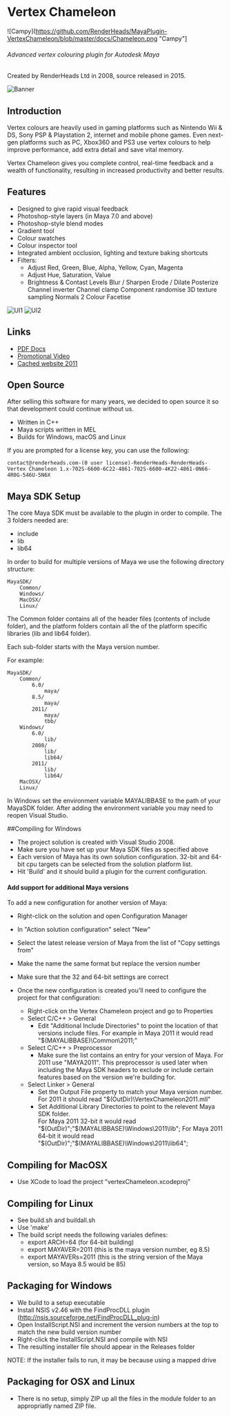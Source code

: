 # Vertex Chameleon 
![Campy](https://github.com/RenderHeads/MayaPlugin-VertexChameleon/blob/master/docs/Chameleon.png "Campy"]
###### Advanced vertex colouring plugin for Autodesk Maya
Created by RenderHeads Ltd in 2008, source released in 2015.

![Banner](https://github.com/RenderHeads/MayaPlugin-VertexChameleon/blob/master/docs/banner1.jpg "Banner")

## Introduction

Vertex colours are heavily used in gaming platforms such as Nintendo Wii & DS, Sony PSP & Playstation 2, internet and mobile phone games. Even next-gen platforms such as PC, Xbox360 and PS3 use vertex colours to help improve performance, add extra detail and save vital memory.

Vertex Chameleon gives you complete control, real-time feedback and a wealth of functionality, resulting in increased productivity and better results.

## Features

+ Designed to give rapid visual feedback
+ Photoshop-style layers (in Maya 7.0 and above)
+ Photoshop-style blend modes
+ Gradient tool
+ Colour swatches
+ Colour inspector tool
+ Integrated ambient occlusion, lighting and texture baking shortcuts
+ Filters:
  + Adjust Red, Green, Blue, Alpha, Yellow, Cyan, Magenta
  + Adjust Hue, Saturation, Value
  + Brightness & Contast
  Levels
  Blur / Sharpen
  Erode / Dilate
  Posterize
  Channel inverter
  Channel clamp
  Component randomise
  3D texture sampling
  Normals 2 Colour
  Facetise

![UI1](https://github.com/RenderHeads/MayaPlugin-VertexChameleon/blob/master/docs/VertexChameleon02.jpg "UI1")
![UI2](https://github.com/RenderHeads/MayaPlugin-VertexChameleon/blob/master/docs/VertexChameleon04.jpg "UI2")

## Links

+ [PDF Docs](https://github.com/RenderHeads/MayaPlugin-VertexChameleon/releases/download/v1.6.x/VertexChameleonDocumentation.pdf)
+ [Promotional Video](https://vimeo.com/1487692)
+ [Cached website 2011](https://web.archive.org/web/20111204060736/http://www.renderheads.com/portfolio/VertexChameleon/)

## Open Source

After selling this software for many years, we decided to open source it so that development could continue without us.

+ Written in C++
+ Maya scripts written in MEL
+ Builds for Windows, macOS and Linux

If you are prompted for a license key, you can use the following:

`contact@renderheads.com-(0 user license)-RenderHeads-RenderHeads-Vertex Chameleon 1.x-702S-6600-6C22-4861-702S-6600-4K22-4861-0N66-4R0G-546U-5N6X`

## Maya SDK Setup

The core Maya SDK must be available to the plugin in order to compile.  The 3 folders needed are:
 + include
 + lib
 + lib64

In order to build for multiple versions of Maya we use the following directory structure:

	MayaSDK/
		Common/
		Windows/
		MacOSX/
		Linux/

The Common folder contains all of the header files (contents of include folder), and the platform folders contain all the of the platform specific libraries (lib and lib64 folder).

Each sub-folder starts with the Maya version number.

For example:

	MayaSDK/
		Common/
			6.0/
				maya/
			8.5/
				maya/
			2011/
				maya/
				tbb/
		Windows/
			6.0/
				lib/
			2008/
				lib/
				lib64/
			2011/
				lib/
				lib64/
		MacOSX/
		Linux/

In Windows set the environment variable MAYALIBBASE to the path of your MayaSDK folder.  After adding the environment variable you may need to reopen Visual Studio.

##Compiling for Windows

+ The project solution is created with Visual Studio 2008.
+ Make sure you have set up your Maya SDK files as specified above
+ Each version of Maya has its own solution configuration. 32-bit and 64-bit cpu targets can be selected from the solution platform list.
+ Hit 'Build' and it should build a plugin for the current configuration.

#### Add support for additional Maya versions
To add a new configuration for another version of Maya:
+ Right-click on the solution and open Configuration Manager
+ In "Action solution configuration" select "New"
+ Select the latest release version of Maya from the list of "Copy settings from"
+ Make the name the same format but replace the version number
+ Make sure that the 32 and 64-bit settings are correct

+ Once the new configuration is created you'll need to configure the project for that configuration:
	+ Right-click on the Vertex Chameleon project and go to Properties
	+ Select C/C++ > General
		+ Edit "Additional Include Directories" to point the location of that versions include files.  For example in Maya 2011 it would read "$(MAYALIBBASE)\Common\2011;"
	+ Select C/C++ > Preprocessor
		+ Make sure the list contains an entry for your version of Maya.  For 2011 use "MAYA2011".  This preprocessor is used later when including the Maya SDK headers to exclude or include certain features based on the version we're building for.
	+ Select Linker > General 
		+ Set the Output File property to match your Maya version number.  For 2011 it should read "$(OutDir)\VertexChameleon2011.mll"
		+ Set Additional Library Directories to point to the relevent Maya SDK folder.  
			For Maya 2011 32-bit it would read "$(OutDir)";"$(MAYALIBBASE)\Windows\2011\lib";
			For Maya 2011 64-bit it would read "$(OutDir)";"$(MAYALIBBASE)\Windows\2011\lib64";

## Compiling for MacOSX

+ Use XCode to load the project "vertexChameleon.xcodeproj"

## Compiling for Linux

+ See build.sh and buildall.sh
+ Use 'make'
+ The build script needs the following variales defines:
	+ export ARCH=64		(for 64-bit building)
	+ export MAYAVER=2011		(this is the maya version number, eg 8.5)
	+ export MAYAVERs=2011		(this is the string version of the Maya version, so Maya 8.5 would be 85)

## Packaging for Windows

+ We build to a setup executable
+ Install NSIS v2.46 with the FindProcDLL plugin (http://nsis.sourceforge.net/FindProcDLL_plug-in)
+ Open InstallScript.NSI and increment the version numbers at the top to match the new build version number
+ Right-click the InstallScript.NSI and compile with NSI
+ The resulting installer file should appear in the Releases folder

NOTE: If the installer fails to run, it may be because using a mapped drive

## Packaging for OSX and Linux

+ There is no setup, simply ZIP up all the files in the module folder to an appropriatly named ZIP file.
